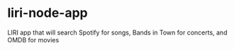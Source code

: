 # liri-node-app
LIRI app that will search Spotify for songs, Bands in Town for concerts, and OMDB for movies
